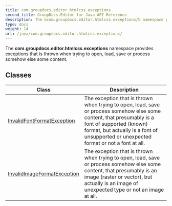 ```yaml
---
title: com.groupdocs.editor.htmlcss.exceptions
second_title: GroupDocs.Editor for Java API Reference
description: The bcom.groupdocs.editor.htmlcss.exceptions/b namespace provides exceptions that is thrown when trying to open load save or process somehow else some content.
type: docs
weight: 14
url: /java/com.groupdocs.editor.htmlcss.exceptions/
---
```


The **com.groupdocs.editor.htmlcss.exceptions** namespace provides exceptions that is thrown when trying to open, load, save or process somehow else some content.


## Classes

| Class | Description |
| --- | --- |
| [InvalidFontFormatException](../com.groupdocs.editor.htmlcss.exceptions/invalidfontformatexception) | The exception that is thrown when trying to open, load, save or process somehow else some content, that presumably is a font of supported (known) format, but actually is a font of unsupported or unexpected format or not a font at all. |
| [InvalidImageFormatException](../com.groupdocs.editor.htmlcss.exceptions/invalidimageformatexception) | The exception that is thrown when trying to open, load, save or process somehow else some content, that presumably is an image (raster or vector), but actually is an image of unexpected type or not an image at all. |
